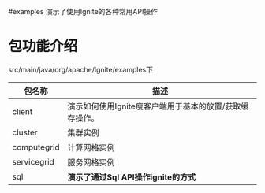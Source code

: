 #examples
演示了使用Ignite的各种常用API操作

# 包功能介绍
src/main/java/org/apache/ignite/examples下

| 包名称                   | 描述 |
| ------------------------ | -------- |
| client                   | 演示如何使用Ignite瘦客户端用于基本的放置/获取缓存操作。 |
| cluster                  | 集群实例|
| computegrid              | 计算网格实例|
| servicegrid              | 服务网格实例|
| sql                      | **演示了通过Sql API操作ignite的方式**|

